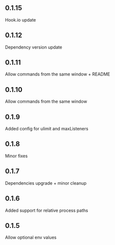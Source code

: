 0.1.15
-----
Hook.io update

0.1.12
-----
Dependency version update

0.1.11
-----
Allow commands from the same window + README

0.1.10
-----
Allow commands from the same window

0.1.9
-----
Added config for ulimit and maxListeners

0.1.8
-----
Minor fixes

0.1.7
-----
Dependencies upgrade + minor cleanup

0.1.6
-----
Added support for relative process paths

0.1.5
-----
Allow optional env values

